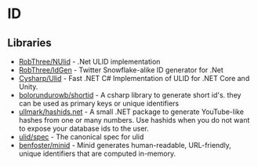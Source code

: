 # ID

## Libraries
- [RobThree/NUlid](https://github.com/RobThree/NUlid) - .Net ULID implementation
- [RobThree/IdGen](https://github.com/RobThree/IdGen) - Twitter Snowflake-alike ID generator for .Net
- [Cysharp/Ulid](https://github.com/Cysharp/Ulid) - Fast .NET C# Implementation of ULID for .NET Core and Unity.
- [bolorundurowb/shortid](https://github.com/bolorundurowb/shortid) - A csharp library to generate short id's. they can be used as primary keys or unique identifiers
- [ullmark/hashids.net](https://github.com/ullmark/hashids.net) - A small .NET package to generate YouTube-like hashes from one or many numbers. Use hashids when you do not want to expose your database ids to the user.
- [ulid/spec](https://github.com/ulid/spec) - The canonical spec for ulid
- [benfoster/minid](https://github.com/benfoster/minid) - Minid generates human-readable, URL-friendly, unique identifiers that are computed in-memory.
